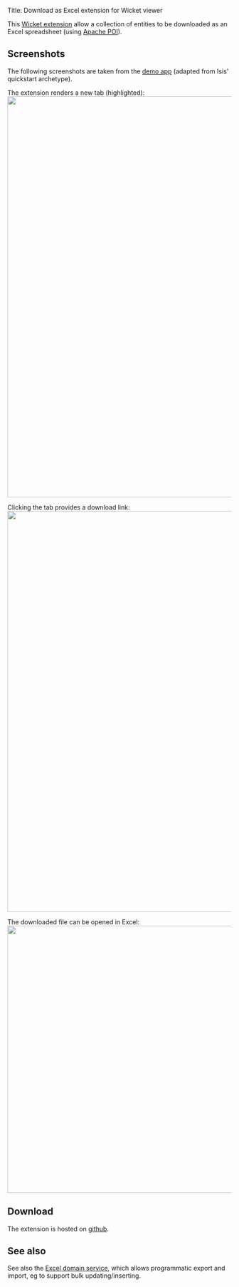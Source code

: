 Title: Download as Excel extension for Wicket viewer

This [Wicket extension](https://github.com/danhaywood/isis-wicket-excel) allow a collection of entities to be downloaded as an Excel spreadsheet (using [Apache POI](http://poi.apache.org)).

## Screenshots

The following screenshots are taken from the [demo app](https://github.com/danhaywood/isis-wicket-excel/tree/master/zzzdemo) (adapted from Isis' quickstart archetype).

The extension renders a new tab (highlighted): 
<img src="https://raw.github.com/danhaywood/isis-wicket-excel/master/images/excel-tab.png" style="width: 900px;"/>

Clicking the tab provides a download link:
<img src="https://raw.github.com/danhaywood/isis-wicket-excel/master/images/download-link.png" style="width: 900px;"/>

The downloaded file can be opened in Excel:
<img src="https://raw.github.com/danhaywood/isis-wicket-excel/master/images/excel.png" style="width: 600px;"/>


## Download

The extension is hosted on [github](https://github.com/danhaywood/isis-wicket-excel).

## See also

See also the [Excel domain service](../../../../reference/services/third-party/danhaywood-isis-domainservice-excel.html), which allows programmatic export and import, eg to support bulk updating/inserting.

   
